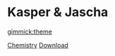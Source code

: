 <!--
  -- Name of your wiki
  -- Do NOT remove the leading `#` character.
  -->

# Kasper & Jascha


<!--
  -- Default theme
  -- (Read: http://dynalon.github.io/mdwiki/#!customizing.md#Theme_chooser)
  -->

[gimmick:theme](spacelab)


<!--
  -- Navigation
  -- (Read: http://dynalon.github.io/mdwiki/#!quickstart.md#Adding_a_navigation)
  -->

[Chemistry](pages/chemistry/chemistry.md)
[Download](pages/download.md)

<!-- A more complex navigation example: ----------------------------------------

[Menu Item 1]()

  * # SubMenu Heading 1
  * [SubMenu Item 1](pages/subitem1.md)
  * [SubMenu Item 2](pages/subitem2.md)
  - - - -
  * # SubMenu Heading 2
  * [SubMenu Item 3](pages/subitem3.md)
  - - - -
  * # SubMenu Heading 3
  * [SubMenu Item 3](pages/subitem3.md)

[Menu Item 2](pages/item2.md)

[Menu Item 3](pages/item3.md)

---------------------------------------------------------------------------- -->

<!--
  -- Change the Language
  -- Could be useful when there's more than one language wiki.
  -->

<!--
[Change the Language]()

  * [English (United States)](/en_US/)
  * [English (United Kingdom)](/en_GB/)
  * [Italian](/it/)
-->

<!--
  -- Let the user choose a theme
  -- (Read: http://dynalon.github.io/mdwiki/#!quickstart.md#Adding_a_navigation)
  -->

<!--
[gimmick:themechooser](Choose theme)
-->
